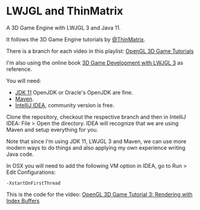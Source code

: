 # LWJGL and ThinMatrix
A 3D Game Engine with LWJGL 3 and Java 11.

It follows the 3D Game Engine tutorials by [@ThinMatrix](https://twitter.com/ThinMatrix).

There is a branch for each video in this playlist: [OpenGL 3D Game Tutorials](https://www.youtube.com/playlist?list=PLRIWtICgwaX0u7Rf9zkZhLoLuZVfUksDP)

I'm also using the online book [3D Game Development with LWJGL 3](https://ahbejarano.gitbook.io/lwjglgamedev/) as reference.

You will need:
* [JDK 11](https://openjdk.java.net/) OpenJDK or Oracle's OpenJDK are fine.  
* [Maven](https://maven.apache.org/).
* [IntelliJ IDEA](https://www.jetbrains.com/idea/), community version is free.

Clone the repository, checkout the respective branch and then in IntelliJ IDEA: File > Open the directory. IDEA will 
recognize that we are using Maven and setup everything for you.

Note that since I'm using JDK 11, LWJGL 3 and Maven, we can use more modern ways to do things and also 
applying my own experience writing Java code.

In OSX you will need to add the following VM option in IDEA, go to Run > Edit Configurations:
```
-XstartOnFirstThread
```

This is the code for the video: [OpenGL 3D Game Tutorial 3: Rendering with Index Buffers](https://youtu.be/z2yFlvkBbmk)
